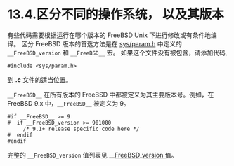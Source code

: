 # 13.4.区分不同的操作系统， 以及其版本

有些代码需要根据运行在哪个版本的 FreeBSD Unix 下进行修改或有条件地编译。
区分 FreeBSD 版本的首选方法是在 [sys/param.h](https://cgit.freebsd.org/src/tree/sys/sys/param.h) 中定义的 `__FreeBSD_version` 和 `__FreeBSD__` 宏。
如果这个文件没有被包含，请添加代码,

```shell-sessionl
#include <sys/param.h>
```

到 **.c** 文件的适当位置。

`__FreeBSD__` 在所有版本的 FreeBSD 中都被定义为其主要版本号。例如，在 FreeBSD 9.x 中，`__FreeBSD__` 被定义为 9。

```shell-sessionl
#if __FreeBSD__ >= 9
#  if __FreeBSD_version >= 901000
	 /* 9.1+ release specific code here */
#  endif
#endif
```

完整的 `__FreeBSD_version` 值列表见 [__FreeBSD_version 值](https://docs.freebsd.org/en/books/porters-handbook/versions/index.html#versions)。

